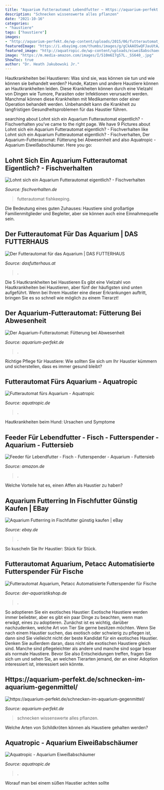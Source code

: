 ```yaml
---
title: "Aquarium Futterautomat Lebendfutter ~ Https://aquarium-perfekt.de/schnecken-im-aquarium-gegenmittel/"
description: "Schnecken wissenswerte alles pflanzen"
date: "2021-10-16"
categories:
- "haustiere"
tags: ["haustiere"]
images:
- "http://aquarium-perfekt.de/wp-content/uploads/2015/06/futterautomat_juwel_aquarium_89000.jpg"
featuredImage: "https://i.ebayimg.com/thumbs/images/g/gCkAAOSwQFJauUtA/s-l225.jpg"
featured_image: "http://aquatropic.de/wp-content/uploads/eiweißabschaeumer-486x300.jpg"
image: "https://m.media-amazon.com/images/I/510m6I7g57L._SS640_.jpg"
ShowToc: true
author: "Dr. Heath Jakubowski Jr."
---
```



Hautkrankheiten bei Haustieren: Was sind sie, was können sie tun und wie können sie behandelt werden?
Hunde, Katzen und andere Haustiere können an Hautkrankheiten leiden. Diese Krankheiten können durch eine Vielzahl von Dingen wie Tumore, Parasiten oder Infektionen verursacht werden. Manchmal können diese Krankheiten mit Medikamenten oder einer Operation behandelt werden. Unbehandelt kann die Krankheit zu langfristigen Gesundheitsproblemen für das Haustier führen.

	

		
searching about Lohnt sich ein Aquarium Futterautomat eigentlich? - Fischverhalten you've came to the right page. We have 9 Pictures about Lohnt sich ein Aquarium Futterautomat eigentlich? - Fischverhalten like Lohnt sich ein Aquarium Futterautomat eigentlich? - Fischverhalten, Der Aquarium-Futterautomat: Fütterung bei Abwesenheit and also Aquatropic - Aquarium Eiweißabschäumer. Here you go:
		
    
## Lohnt Sich Ein Aquarium Futterautomat Eigentlich? - Fischverhalten

<img loading=lazy src="https://www.fischverhalten.de/wp-content/uploads/2020/06/fish-3288100_1920.jpg" onerror="this.onerror=null;this.src='https://tse3.mm.bing.net/th?id=OIP.78OXrZzax9WtJRfVaELbEwHaE8&amp;pid=15.1';" alt="Lohnt sich ein Aquarium Futterautomat eigentlich? - Fischverhalten">

_Source: fischverhalten.de_

>futterautomat fishkeeping. 

	

Die Bedeutung eines guten Zuhauses: Haustiere sind großartige Familienmitglieder und Begleiter, aber sie können auch eine Einnahmequelle sein.

    
## Der Futterautomat Für Das Aquarium | DAS FUTTERHAUS

<img loading=lazy src="https://styla-prod-us.imgix.net/4f9bfe416a0ddb1618e2e8cb208885cc?w=1200&amp;h=630&amp;fit=crop&amp;crop=faces" onerror="this.onerror=null;this.src='https://tse4.mm.bing.net/th?id=OIP.Q3R2EmhPN5gE_PslD5rlCAHaD4&amp;pid=15.1';" alt="Der Futterautomat für das Aquarium | DAS FUTTERHAUS">

_Source: dasfutterhaus.at_

>. 

	

Die 5 Hautkrankheiten bei Haustieren
Es gibt eine Vielzahl von Hautkrankheiten bei Haustieren, aber fünf der häufigsten sind unten aufgeführt. Wenn bei Ihrem Haustier eine dieser Erkrankungen auftritt, bringen Sie es so schnell wie möglich zu einem Tierarzt!

    
## Der Aquarium-Futterautomat: Fütterung Bei Abwesenheit

<img loading=lazy src="http://aquarium-perfekt.de/wp-content/uploads/2015/06/futterautomat_juwel_aquarium_89000.jpg" onerror="this.onerror=null;this.src='https://tse2.mm.bing.net/th?id=OIP.cFxbk8cmY7KchBDGVzVJYwHaFj&amp;pid=15.1';" alt="Der Aquarium-Futterautomat: Fütterung bei Abwesenheit">

_Source: aquarium-perfekt.de_

>. 

	

Richtige Pflege für Haustiere: Wie sollten Sie sich um Ihr Haustier kümmern und sicherstellen, dass es immer gesund bleibt?

    
## Futterautomat Fürs Aquarium - Aquatropic

<img loading=lazy src="http://aquatropic.de/wp-content/uploads/eiweißabschaeumer-486x300.jpg" onerror="this.onerror=null;this.src='https://tse1.mm.bing.net/th?id=OIP.SHU73SO69i3ey4IcXf8HagHaEk&amp;pid=15.1';" alt="Futterautomat fürs Aquarium - Aquatropic">

_Source: aquatropic.de_

>. 

	

Hautkrankheiten beim Hund: Ursachen und Symptome

    
## Feeder Für Lebendfutter - Fisch - Futterspender - Aquarium - Futtersieb

<img loading=lazy src="https://images-eu.ssl-images-amazon.com/images/I/71T2jz-ED1L.__AC_SX300_QL70_ML2_.jpg" onerror="this.onerror=null;this.src='https://tse4.mm.bing.net/th?id=OIP.aRsOjVViJPySJ4wFfJt6_QAAAA&amp;pid=15.1';" alt="Feeder für Lebendfutter - Fisch - Futterspender - Aquarium - Futtersieb">

_Source: amazon.de_

>. 

	

Welche Vorteile hat es, einen Affen als Haustier zu haben?

    
## Aquarium Futterring In Fischfutter Günstig Kaufen | EBay

<img loading=lazy src="https://i.ebayimg.com/thumbs/images/g/gCkAAOSwQFJauUtA/s-l225.jpg" onerror="this.onerror=null;this.src='https://tse1.mm.bing.net/th?id=OIP.fZx_sk_1SNlYk1QXOhrCLAAAAA&amp;pid=15.1';" alt="Aquarium Futterring in Fischfutter günstig kaufen | eBay">

_Source: ebay.de_

>. 

	

So kuscheln Sie Ihr Haustier: Stück für Stück.

    
## Futterautomat Aquarium, Petacc Automatisierte Futterspender Für Fische

<img loading=lazy src="https://m.media-amazon.com/images/I/510m6I7g57L._SS640_.jpg" onerror="this.onerror=null;this.src='https://tse2.mm.bing.net/th?id=OIP.W_Tq1jZaqwA0O6QM4ASuvwHaHa&amp;pid=15.1';" alt="Futterautomat Aquarium, Petacc Automatisierte Futterspender für Fische">

_Source: der-aquaristikshop.de_

>. 

	

So adoptieren Sie ein exotisches Haustier:
Exotische Haustiere werden immer beliebter, aber es gibt ein paar Dinge zu beachten, wenn man erwägt, eines zu adoptieren. Zunächst ist es wichtig, darüber nachzudenken, welche Art von Tier Sie gerne besitzen möchten. Wenn Sie nach einem Haustier suchen, das exotisch oder schwierig zu pflegen ist, dann sind Sie vielleicht nicht der beste Kandidat für ein exotisches Haustier. Denken Sie außerdem daran, dass nicht alle exotischen Haustiere gleich sind. Manche sind pflegeleichter als andere und manche sind sogar besser als normale Haustiere. Bevor Sie also Entscheidungen treffen, fragen Sie sich um und sehen Sie, an welchen Tierarten jemand, der an einer Adoption interessiert ist, interessiert sein könnte.

    
## Https://aquarium-perfekt.de/schnecken-im-aquarium-gegenmittel/

<img loading=lazy src="https://aquarium-perfekt.de/wp-content/uploads/2019/04/raubschnecken-aquarium.jpg" onerror="this.onerror=null;this.src='https://tse3.mm.bing.net/th?id=OIP.iju5dpGeG1Pd19pQ9LtWbgHaFj&amp;pid=15.1';" alt="https://aquarium-perfekt.de/schnecken-im-aquarium-gegenmittel/">

_Source: aquarium-perfekt.de_

>schnecken wissenswerte alles pflanzen. 

	

Welche Arten von Schildkröten können als Haustiere gehalten werden?

    
## Aquatropic - Aquarium Eiweißabschäumer

<img loading=lazy src="http://aquatropic.de/wp-content/uploads/futterautomat-aquarium-400x300.jpg" onerror="this.onerror=null;this.src='https://tse3.mm.bing.net/th?id=OIP.d3l3-W_fwfbVuDgVsYliXgAAAA&amp;pid=15.1';" alt="Aquatropic - Aquarium Eiweißabschäumer">

_Source: aquatropic.de_

>. 

	

Worauf man bei einem süßen Haustier achten sollte

